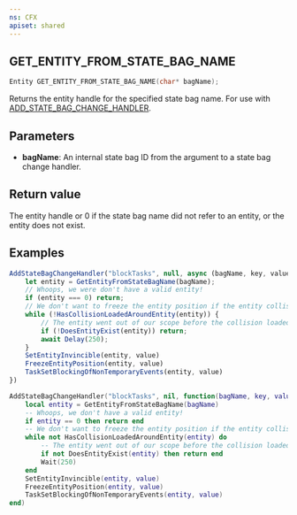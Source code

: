 ```yaml
---
ns: CFX
apiset: shared 
---
```

## GET_ENTITY_FROM_STATE_BAG_NAME

```c
Entity GET_ENTITY_FROM_STATE_BAG_NAME(char* bagName);
```
Returns the entity handle for the specified state bag name. For use with [ADD_STATE_BAG_CHANGE_HANDLER](?_0x5BA35AAF).

## Parameters
* **bagName**: An internal state bag ID from the argument to a state bag change handler.

## Return value
The entity handle or 0 if the state bag name did not refer to an entity, or the entity does not exist.

## Examples
```js
AddStateBagChangeHandler("blockTasks", null, async (bagName, key, value /* boolean */) => {
    let entity = GetEntityFromStateBagName(bagName);
    // Whoops, we were don't have a valid entity!
    if (entity === 0) return;
    // We don't want to freeze the entity position if the entity collision hasn't loaded yet
    while (!HasCollisionLoadedAroundEntity(entity)) {
        // The entity went out of our scope before the collision loaded
        if (!DoesEntityExist(entity)) return;
        await Delay(250);
    }
    SetEntityInvincible(entity, value)
    FreezeEntityPosition(entity, value)
    TaskSetBlockingOfNonTemporaryEvents(entity, value)
})
```

```lua
AddStateBagChangeHandler("blockTasks", nil, function(bagName, key, value) 
    local entity = GetEntityFromStateBagName(bagName)
    -- Whoops, we don't have a valid entity!
    if entity == 0 then return end
    -- We don't want to freeze the entity position if the entity collision hasn't loaded yet
    while not HasCollisionLoadedAroundEntity(entity) do
        -- The entity went out of our scope before the collision loaded
        if not DoesEntityExist(entity) then return end
        Wait(250)
    end
    SetEntityInvincible(entity, value)
    FreezeEntityPosition(entity, value)
    TaskSetBlockingOfNonTemporaryEvents(entity, value)
end)
```

